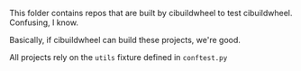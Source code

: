 This folder contains repos that are built by cibuildwheel to test cibuildwheel. Confusing, I know.

Basically, if cibuildwheel can build these projects, we're good.

All projects rely on the `utils` fixture defined in `conftest.py`
